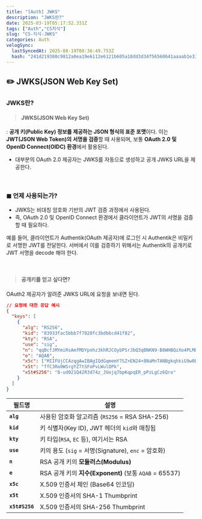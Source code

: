 ```yaml
---
title: "[Auth] JWKS"
description: "JWKS란?"
date: 2025-03-19T05:17:52.331Z
tags: ["Auth","CS지식"]
slug: "CS-지식-JWKS"
categories: Auth
velogSync:
  lastSyncedAt: 2025-08-19T08:36:49.753Z
  hash: "241d219380c9812a0ea19e6112e6121b605a18dd3d34f56560641aaaab1e337f"
---
```


## ✏️ JWKS(JSON Web Key Set)

### JWKS란?
>#### JWKS(JSON Web Key Set)
: **공개 키(Public Key) 정보를 제공하는 JSON 형식의 표준 포맷**이다. 
이는 **JWT(JSON Web Token)의 서명을 검증**할 때 사용되며, 보통 **OAuth 2.0 및 OpenID Connect(OIDC) 환경**에서 활용된다.

- 대부분의 OAuth 2.0 제공자는 JWKS를 자동으로 생성하고 공개 JWKS URL을 제공한다.

<br>


### ◼︎ 언제 사용되는가? 
- JWKS는 비대칭 암호화 기반의 JWT 검증 과정에서 사용된다.
- 즉, OAuth 2.0 및 OpenID Connect 환경에서 클라이언트가 JWT의 서명을 검증할 때 필요하다.

예를 들어, 클라이언트가 Authentik(OAuth 제공자)에 로그인 시 Authentik은 비밀키로 서명한 JWT를 전달한다.
서버에서 이를 검증하기 위해서는 Authentik의 공개키로 JWT 서명을 decode 해야 한다.

<br>

> #### 공개키를 얻고 싶다면?
OAuth2 제공자가 알려준 JWKS URL에 요청을 보내면 된다.

```json
// 요청에 대한 응답 예시
{
  "keys": [
    {
      "alg": "RS256",
      "kid": "83933fac5bbb7f7020fc3bdb6cd41f82",
      "kty": "RSA",
      "use": "sig",
      "n": "qqBcfJMYmiRsAmfMDYpnhz3khRJCOybPSrJbQ3qBNKN9-B8WHBQzXo4PLMDz7EFBMhDq53KhYizR0iPrrQV4q7Kv4HUgevUNQRVW3v...",
      "e": "AQAB",
      "x5c": ["MIIFUjCCAzqgAwIBAgIQdGqmemY7SZ+EN24+8NaMnTANBgkqhkiG9w0BAQsFADAd..."],
      "x5t": "ffC3Ro0WSrgYZ7tSFoPvLWulOPk",
      "x5t#S256": "8-ud021Q42R3d74z_JUojq7bpKqpqER_pPzLgCz6Qro"
    }
  ]
}
```

| 필드명 | 설명 |
|--------|------|
| **`alg`** | 사용된 암호화 알고리즘 (`RS256` = RSA SHA-256) |
| **`kid`** | 키 식별자(Key ID), JWT 헤더의 `kid`와 매칭됨 |
| **`kty`** | 키 타입(`RSA`, `EC` 등), 여기서는 RSA |
| **`use`** | 키의 용도 (`sig` = 서명(Signature), `enc` = 암호화) |
| **`n`** | RSA 공개 키의 **모듈러스(Modulus)** |
| **`e`** | RSA 공개 키의 **지수(Exponent)** (보통 `AQAB` = 65537) |
| **`x5c`** | X.509 인증서 체인 (Base64 인코딩) |
| **`x5t`** | X.509 인증서의 SHA-1 Thumbprint |
| **`x5t#S256`** | X.509 인증서의 SHA-256 Thumbprint |


